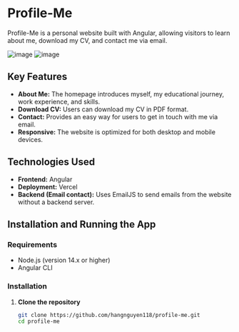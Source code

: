 # Profile-Me

Profile-Me is a personal website built with Angular, allowing visitors to learn about me, download my CV, and contact me via email.

![image](https://github.com/user-attachments/assets/f10702f8-372e-45f1-88f6-68ae0a3daf87)
![image](https://github.com/user-attachments/assets/b1826cf1-070a-4c98-bb50-9ce4c00d1c19)


## Key Features

- **About Me:** The homepage introduces myself, my educational journey, work experience, and skills.
- **Download CV:** Users can download my CV in PDF format.
- **Contact:** Provides an easy way for users to get in touch with me via email.
- **Responsive:** The website is optimized for both desktop and mobile devices.

## Technologies Used

- **Frontend:** Angular
- **Deployment:** Vercel
- **Backend (Email contact):** Uses EmailJS to send emails from the website without a backend server.

## Installation and Running the App

### Requirements

- Node.js (version 14.x or higher)
- Angular CLI

### Installation

1. **Clone the repository**
   ```bash
   git clone https://github.com/hangnguyen118/profile-me.git
   cd profile-me

